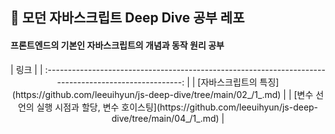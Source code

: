 ## 📒 모던 자바스크립트 Deep Dive 공부 레포

#### 프론트엔드의 기본인 자바스크립트의 개념과 동작 원리 공부

<div align = "center">
|                                                  링크                                                  |
| :----------------------------------------------------------------------------------------------------: |
|          [자바스크립트의 특징](https://github.com/leeuihyun/js-deep-dive/tree/main/02_/1_.md)          |
| [변수 선언의 실행 시점과 할당, 변수 호이스팅](https://github.com/leeuihyun/js-deep-dive/tree/main/04_/1_.md) |
</div>
